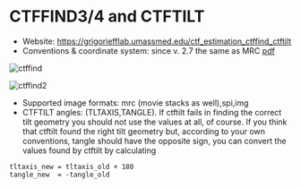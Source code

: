 # CTFFIND3/4 and CTFTILT
 * Website: https://grigoriefflab.umassmed.edu/ctf_estimation_ctffind_ctftilt
 * Conventions & coordinate system: since v. 2.7 the same as MRC [pdf](https://grigoriefflab.umassmed.edu/accurate_determination_local_defocus_and_specimen_tilt_electron_microscopy)
 
 ![ctffind](https://cloud.githubusercontent.com/assets/6952870/7275522/cba37ba0-e904-11e4-93d6-3d72fbb49572.png)

![ctffind2](https://cloud.githubusercontent.com/assets/6952870/7275551/f006fc42-e904-11e4-851d-2082630232e4.png)

 * Supported image formats: mrc (movie stacks as well),spi,img
 * CTFTILT angles: (TLTAXIS,TANGLE). If ctftilt fails in finding the correct tilt geometry you should not use the values at all, of course. If you think that ctftilt found the right tilt geometry but, according to your own conventions, tangle should have the opposite sign, you can convert the values found by ctftilt by calculating
``` 
tltaxis_new = tltaxis_old + 180
tangle_new  = -tangle_old
```
